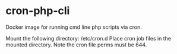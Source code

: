 # cron-php-cli
Docker image for running cmd line php scripts via cron.

Mount the following directory: /etc/cron.d
Place cron job files in the mounted directory.  Note the cron file perms must be 644.
